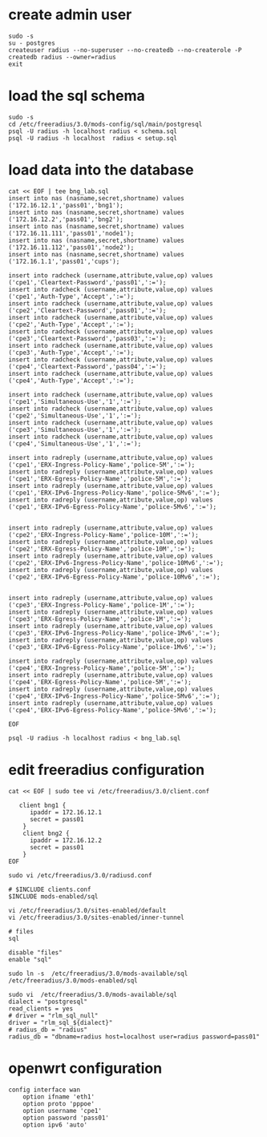 # create admin user
    sudo -s
    su - postgres
    createuser radius --no-superuser --no-createdb --no-createrole -P
    createdb radius --owner=radius
    exit

# load the sql schema
    sudo -s
    cd /etc/freeradius/3.0/mods-config/sql/main/postgresql
    psql -U radius -h localhost radius < schema.sql
    psql -U radius -h localhost  radius < setup.sql

# load data into the database

 
    cat << EOF | tee bng_lab.sql 
    insert into nas (nasname,secret,shortname) values ('172.16.12.1','pass01','bng1');
    insert into nas (nasname,secret,shortname) values ('172.16.12.2','pass01','bng2');
    insert into nas (nasname,secret,shortname) values ('172.16.11.111','pass01','node1');
    insert into nas (nasname,secret,shortname) values ('172.16.11.112','pass01','node2');
    insert into nas (nasname,secret,shortname) values ('172.16.1.1','pass01','cups');

    insert into radcheck (username,attribute,value,op) values ('cpe1','Cleartext-Password','pass01',':=');
    insert into radcheck (username,attribute,value,op) values ('cpe1','Auth-Type','Accept',':=');
    insert into radcheck (username,attribute,value,op) values ('cpe2','Cleartext-Password','pass01',':=');
    insert into radcheck (username,attribute,value,op) values ('cpe2','Auth-Type','Accept',':=');
    insert into radcheck (username,attribute,value,op) values ('cpe3','Cleartext-Password','pass03',':=');
    insert into radcheck (username,attribute,value,op) values ('cpe3','Auth-Type','Accept',':=');
    insert into radcheck (username,attribute,value,op) values ('cpe4','Cleartext-Password','pass04',':=');
    insert into radcheck (username,attribute,value,op) values ('cpe4','Auth-Type','Accept',':=');

    insert into radcheck (username,attribute,value,op) values ('cpe1','Simultaneous-Use','1',':=');
    insert into radcheck (username,attribute,value,op) values ('cpe2','Simultaneous-Use','1',':=');
    insert into radcheck (username,attribute,value,op) values ('cpe3','Simultaneous-Use','1',':=');
    insert into radcheck (username,attribute,value,op) values ('cpe4','Simultaneous-Use','1',':=');

    insert into radreply (username,attribute,value,op) values ('cpe1','ERX-Ingress-Policy-Name','police-5M',':=');
    insert into radreply (username,attribute,value,op) values ('cpe1','ERX-Egress-Policy-Name','police-5M',':=');
    insert into radreply (username,attribute,value,op) values ('cpe1','ERX-IPv6-Ingress-Policy-Name','police-5Mv6',':=');
    insert into radreply (username,attribute,value,op) values ('cpe1','ERX-IPv6-Egress-Policy-Name','police-5Mv6',':=');


    insert into radreply (username,attribute,value,op) values ('cpe2','ERX-Ingress-Policy-Name','police-10M',':=');
    insert into radreply (username,attribute,value,op) values ('cpe2','ERX-Egress-Policy-Name','police-10M',':=');
    insert into radreply (username,attribute,value,op) values ('cpe2','ERX-IPv6-Ingress-Policy-Name','police-10Mv6',':=');
    insert into radreply (username,attribute,value,op) values ('cpe2','ERX-IPv6-Egress-Policy-Name','police-10Mv6',':=');


    insert into radreply (username,attribute,value,op) values ('cpe3','ERX-Ingress-Policy-Name','police-1M',':=');
    insert into radreply (username,attribute,value,op) values ('cpe3','ERX-Egress-Policy-Name','police-1M',':=');
    insert into radreply (username,attribute,value,op) values ('cpe3','ERX-IPv6-Ingress-Policy-Name','police-1Mv6',':=');
    insert into radreply (username,attribute,value,op) values ('cpe3','ERX-IPv6-Egress-Policy-Name','police-1Mv6',':=');

    insert into radreply (username,attribute,value,op) values ('cpe4','ERX-Ingress-Policy-Name','police-5M',':=');
    insert into radreply (username,attribute,value,op) values ('cpe4','ERX-Egress-Policy-Name','police-5M',':=');
    insert into radreply (username,attribute,value,op) values ('cpe4','ERX-IPv6-Ingress-Policy-Name','police-5Mv6',':=');
    insert into radreply (username,attribute,value,op) values ('cpe4','ERX-IPv6-Egress-Policy-Name','police-5Mv6',':=');

    EOF

    psql -U radius -h localhost radius < bng_lab.sql

# edit freeradius configuration

    cat << EOF | sudo tee vi /etc/freeradius/3.0/client.conf

       client bng1 {
          ipaddr = 172.16.12.1
          secret = pass01
        }
        client bng2 {
          ipaddr = 172.16.12.2
          secret = pass01
        }
    EOF

    sudo vi /etc/freeradius/3.0/radiusd.conf

    # $INCLUDE clients.conf
    $INCLUDE mods-enabled/sql

    vi /etc/freeradius/3.0/sites-enabled/default
    vi /etc/freeradius/3.0/sites-enabled/inner-tunnel

    # files
    sql

    disable "files"
    enable "sql"

    sudo ln -s  /etc/freeradius/3.0/mods-available/sql  /etc/freeradius/3.0/mods-enabled/sql

    sudo vi  /etc/freeradius/3.0/mods-available/sql
    dialect = "postgresql"  
    read_clients = yes
    # driver = "rlm_sql_null"
    driver = "rlm_sql_${dialect}"
    # radius_db = "radius"
    radius_db = "dbname=radius host=localhost user=radius password=pass01"

# openwrt configuration

    config interface wan
        option ifname 'eth1'
        option proto 'pppoe'
        option username 'cpe1'
        option password 'pass01'
        option ipv6 'auto'


